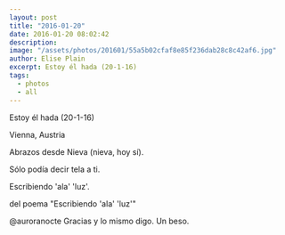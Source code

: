 ```yaml
---
layout: post
title: "2016-01-20"
date: 2016-01-20 08:02:42
description: 
image: "/assets/photos/201601/55a5b02cfaf8e85f236dab28c8c42af6.jpg"
author: Elise Plain
excerpt: Estoy él hada (20-1-16)
tags: 
  - photos
  - all
---
```


Estoy él hada (20-1-16)
<p></p>
Vienna, Austria<p>Abrazos desde Nieva (nieva, hoy sí).</p><p>Sólo podía decir tela a ti.</p><p>Escribiendo 'ala' 'luz'. </p><p>del poema "Escribiendo 'ala' 'luz'"</p><p>@auroranocte Gracias y lo mismo digo. Un beso.</p>